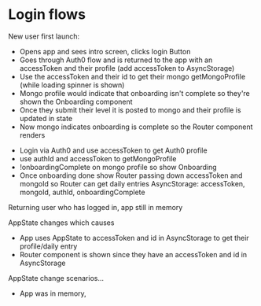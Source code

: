 # Login flows

New user first launch:

* Opens app and sees intro screen, clicks login Button
* Goes through Auth0 flow and is returned to the app with an accessToken and their profile (add accessToken to AsyncStorage)
* Use the accessToken and their id to get their mongo getMongoProfile (while loading spinner is shown)
* Mongo profile would indicate that onboarding isn't complete so they're shown the Onboarding component
* Once they submit their level it is posted to mongo and their profile is updated in state
* Now mongo indicates onboarding is complete so the Router component renders

- Login via Auth0 and use accessToken to get Auth0 profile
- use authId and accessToken to getMongoProfile
- !onboardingComplete on mongo profile so show Onboarding
- Once onboarding done show Router passing down accessToken and mongoId so Router can get daily entries
  AsyncStorage: accessToken, mongoId, authId, onboardingComplete

Returning user who has logged in, app still in memory

AppState changes which causes

* App uses AppState to accessToken and id in AsyncStorage to get their profile/daily entry
* Router component is shown since they have an accessToken and id in AsyncStorage

AppState change scenarios...

* App was in memory,

